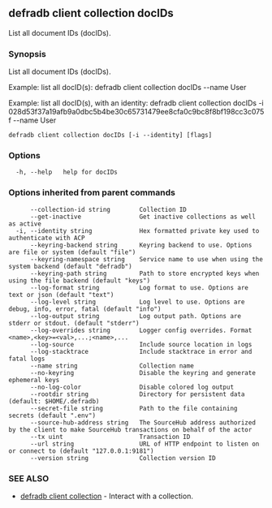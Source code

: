 ## defradb client collection docIDs

List all document IDs (docIDs).

### Synopsis

List all document IDs (docIDs).
		
Example: list all docID(s):
  defradb client collection docIDs --name User

Example: list all docID(s), with an identity:
  defradb client collection docIDs -i 028d53f37a19afb9a0dbc5b4be30c65731479ee8cfa0c9bc8f8bf198cc3c075f --name User 
		

```
defradb client collection docIDs [-i --identity] [flags]
```

### Options

```
  -h, --help   help for docIDs
```

### Options inherited from parent commands

```
      --collection-id string        Collection ID
      --get-inactive                Get inactive collections as well as active
  -i, --identity string             Hex formatted private key used to authenticate with ACP
      --keyring-backend string      Keyring backend to use. Options are file or system (default "file")
      --keyring-namespace string    Service name to use when using the system backend (default "defradb")
      --keyring-path string         Path to store encrypted keys when using the file backend (default "keys")
      --log-format string           Log format to use. Options are text or json (default "text")
      --log-level string            Log level to use. Options are debug, info, error, fatal (default "info")
      --log-output string           Log output path. Options are stderr or stdout. (default "stderr")
      --log-overrides string        Logger config overrides. Format <name>,<key>=<val>,...;<name>,...
      --log-source                  Include source location in logs
      --log-stacktrace              Include stacktrace in error and fatal logs
      --name string                 Collection name
      --no-keyring                  Disable the keyring and generate ephemeral keys
      --no-log-color                Disable colored log output
      --rootdir string              Directory for persistent data (default: $HOME/.defradb)
      --secret-file string          Path to the file containing secrets (default ".env")
      --source-hub-address string   The SourceHub address authorized by the client to make SourceHub transactions on behalf of the actor
      --tx uint                     Transaction ID
      --url string                  URL of HTTP endpoint to listen on or connect to (default "127.0.0.1:9181")
      --version string              Collection version ID
```

### SEE ALSO

* [defradb client collection](defradb_client_collection.md)	 - Interact with a collection.

